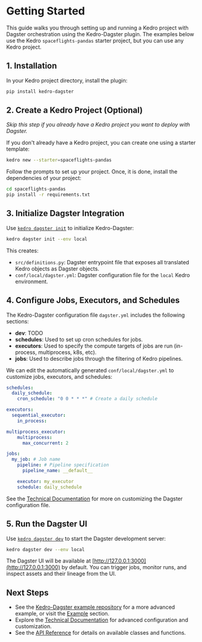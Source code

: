 # Getting Started

This guide walks you through setting up and running a Kedro project with Dagster orchestration using the Kedro-Dagster plugin. The examples below use the Kedro `spaceflights-pandas` starter project, but you can use any Kedro project.

## 1. Installation

In your Kedro project directory, install the plugin:

```bash
pip install kedro-dagster
```

## 2. Create a Kedro Project (Optional)

*Skip this step if you already have a Kedro project you want to deploy with Dagster.*

If you don't already have a Kedro project, you can create one using a starter template:

```bash
kedro new --starter=spaceflights-pandas
```

Follow the prompts to set up your project. Once, it is done, install the dependencies of your project:

```bash
cd spaceflights-pandas
pip install -r requirements.txt
```

## 3. Initialize Dagster Integration

Use [`kedro dagster init`](api.md#kedro-dagster-init) to initialize Kedro-Dagster:

```bash
kedro dagster init --env local
```

This creates:

- `src/definitions.py`: Dagster entrypoint file that exposes all translated Kedro objects as Dagster objects.
- `conf/local/dagster.yml`: Dagster configuration file for the `local` Kedro environment.

## 4. Configure Jobs, Executors, and Schedules

The Kedro-Dagster configuration file `dagster.yml` includes the following sections:

- **dev**: TODO
- **schedules**: Used to set up cron schedules for jobs.
- **executors**: Used to specify the compute targets of jobs are run (in-process, multiprocess, k8s, etc).
- **jobs**: Used to describe jobs through the filtering of Kedro pipelines.

We can edit the automatically generated `conf/local/dagster.yml` to customize jobs, executors, and schedules:

```yaml
schedules:
  daily_schedule:
    cron_schedule: "0 0 * * *" # Create a daily schedule

executors:
  sequential_executor:
    in_process:

multiprocess_executor:
    multiprocess:
      max_concurrent: 2

jobs:
  my_job: # Job name
    pipeline: # Pipeline specification
      pipeline_name: __default__

    executor: my_executor
    schedule: daily_schedule

```

See the [Technical Documentation](technical.md) for more on customizing the Dagster configuration file.

## 5. Run the Dagster UI

Use [`kedro dagster dev`](api.md#kedro-dagster-dev) to start the Dagster development server:

```bash
kedro dagster dev --env local
```

The Dagster UI will be available at [http://127.0.0.1:3000](http://127.0.0.1:3000) by default.
You can trigger jobs, monitor runs, and inspect assets and their lineage from the UI.

## Next Steps

- See the [Kedro-Dagster example repository](https://github.com/gtauzin/kedro-dagster-example) for a more advanced example, or visit the [Example](example.md) section.
- Explore the [Technical Documentation](technical.md) for advanced configuration and customization.
- See the [API Reference](api.md) for details on available classes and functions.
